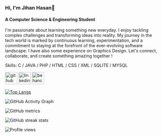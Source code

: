 ### Hi, I'm Jihan Hasan👋
#### A Computer Science & Engineering Student
I'm passionate about learning something new everyday. I enjoy tackling complex challenges and transforming ideas into reality. My journey in the tech world is marked by continuous learning, experimentation, and a commitment to staying at the forefront of the ever-evolving software landscape. I have also some experience on Graphics Design.
Let's connect, collaborate, and create something amazing together !

Skills: C / JAVA / PHP / HTML / CSS / XML / SQLITE / MYSQL


[<img src='https://cdn.jsdelivr.net/npm/simple-icons@3.0.1/icons/github.svg' alt='github' height='40'>](https://github.com/JihanHasan1)  [<img src='https://cdn.jsdelivr.net/npm/simple-icons@3.0.1/icons/linkedin.svg' alt='linkedin' height='40'>](https://www.linkedin.com/in/jihan-hasan/)  [<img src='https://cdn.jsdelivr.net/npm/simple-icons@3.0.1/icons/behance.svg' alt='behance' height='40'>](https://www.behance.net/jihanhasan)  

[![Top Langs](https://github-readme-stats.vercel.app/api/top-langs/?username=JihanHasan1)](https://github.com/anuraghazra/github-readme-stats)

![GitHub Activity Graph](https://activity-graph.herokuapp.com/graph?username=JihanHasan1)  

![GitHub metrics](https://metrics.lecoq.io/JihanHasan1)  

![GitHub streak stats](https://streak-stats.demolab.com/?user=JihanHasan1)  

![Profile views](https://gpvc.arturio.dev/JihanHasan1)  
